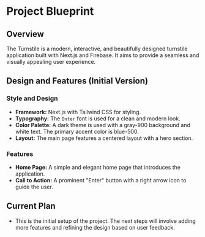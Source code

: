 # Project Blueprint

## Overview

The Turnstile is a modern, interactive, and beautifully designed turnstile application built with Next.js and Firebase. It aims to provide a seamless and visually appealing user experience.

## Design and Features (Initial Version)

### Style and Design

*   **Framework:** Next.js with Tailwind CSS for styling.
*   **Typography:** The `Inter` font is used for a clean and modern look.
*   **Color Palette:** A dark theme is used with a gray-900 background and white text. The primary accent color is blue-500.
*   **Layout:** The main page features a centered layout with a hero section.

### Features

*   **Home Page:** A simple and elegant home page that introduces the application.
*   **Call to Action:** A prominent "Enter" button with a right arrow icon to guide the user.

## Current Plan

*   This is the initial setup of the project. The next steps will involve adding more features and refining the design based on user feedback.
